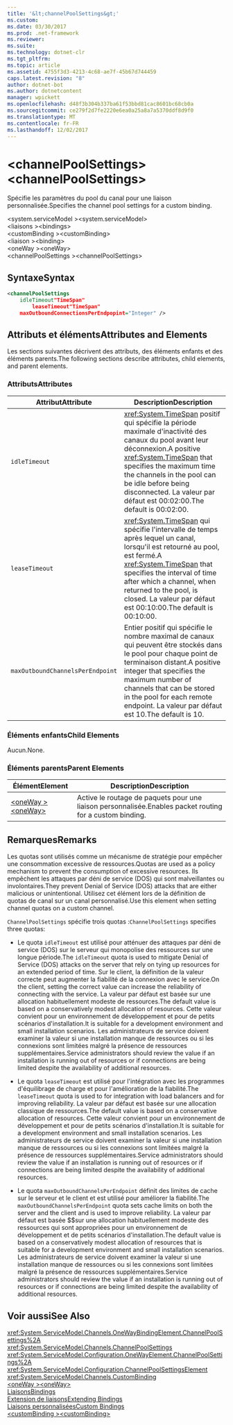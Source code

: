 ```yaml
---
title: '&lt;channelPoolSettings&gt;'
ms.custom: 
ms.date: 03/30/2017
ms.prod: .net-framework
ms.reviewer: 
ms.suite: 
ms.technology: dotnet-clr
ms.tgt_pltfrm: 
ms.topic: article
ms.assetid: 4755f3d3-4213-4c68-ae7f-45b67d744459
caps.latest.revision: "8"
author: dotnet-bot
ms.author: dotnetcontent
manager: wpickett
ms.openlocfilehash: d48f3b304b337ba61f53bbd81cac8601bc68cb0a
ms.sourcegitcommit: ce279f2d7fe2220e6ea0a25a8a7a5370ddf8d9f0
ms.translationtype: MT
ms.contentlocale: fr-FR
ms.lasthandoff: 12/02/2017
---
```

# <a name="ltchannelpoolsettingsgt"></a><span data-ttu-id="2e701-102">&lt;channelPoolSettings&gt;</span><span class="sxs-lookup"><span data-stu-id="2e701-102">&lt;channelPoolSettings&gt;</span></span>
<span data-ttu-id="2e701-103">Spécifie les paramètres du pool du canal pour une liaison personnalisée.</span><span class="sxs-lookup"><span data-stu-id="2e701-103">Specifies the channel pool settings for a custom binding.</span></span>  
  
 <span data-ttu-id="2e701-104">\<system.serviceModel ></span><span class="sxs-lookup"><span data-stu-id="2e701-104">\<system.serviceModel></span></span>  
<span data-ttu-id="2e701-105">\<liaisons ></span><span class="sxs-lookup"><span data-stu-id="2e701-105">\<bindings></span></span>  
<span data-ttu-id="2e701-106">\<customBinding ></span><span class="sxs-lookup"><span data-stu-id="2e701-106">\<customBinding></span></span>  
<span data-ttu-id="2e701-107">\<liaison ></span><span class="sxs-lookup"><span data-stu-id="2e701-107">\<binding></span></span>  
<span data-ttu-id="2e701-108">\<oneWay ></span><span class="sxs-lookup"><span data-stu-id="2e701-108">\<oneWay></span></span>  
<span data-ttu-id="2e701-109">\<channelPoolSettings ></span><span class="sxs-lookup"><span data-stu-id="2e701-109">\<channelPoolSettings></span></span>  
  
## <a name="syntax"></a><span data-ttu-id="2e701-110">Syntaxe</span><span class="sxs-lookup"><span data-stu-id="2e701-110">Syntax</span></span>  
  
```xml  
<channelPoolSettings  
    idleTimeout"TimeSpan"  
        leaseTimeout"TimeSpan"  
    maxOutboundConnectionsPerEndpopint="Integer" />  
```  
  
## <a name="attributes-and-elements"></a><span data-ttu-id="2e701-111">Attributs et éléments</span><span class="sxs-lookup"><span data-stu-id="2e701-111">Attributes and Elements</span></span>  
 <span data-ttu-id="2e701-112">Les sections suivantes décrivent des attributs, des éléments enfants et des éléments parents.</span><span class="sxs-lookup"><span data-stu-id="2e701-112">The following sections describe attributes, child elements, and parent elements.</span></span>  
  
### <a name="attributes"></a><span data-ttu-id="2e701-113">Attributs</span><span class="sxs-lookup"><span data-stu-id="2e701-113">Attributes</span></span>  
  
|<span data-ttu-id="2e701-114">Attribut</span><span class="sxs-lookup"><span data-stu-id="2e701-114">Attribute</span></span>|<span data-ttu-id="2e701-115">Description</span><span class="sxs-lookup"><span data-stu-id="2e701-115">Description</span></span>|  
|---------------|-----------------|  
|`idleTimeout`|<span data-ttu-id="2e701-116"><xref:System.TimeSpan> positif qui spécifie la période maximale d'inactivité des canaux du pool avant leur déconnexion.</span><span class="sxs-lookup"><span data-stu-id="2e701-116">A positive <xref:System.TimeSpan> that specifies the maximum time the channels in the pool can be idle before being disconnected.</span></span> <span data-ttu-id="2e701-117">La valeur par défaut est 00:02:00.</span><span class="sxs-lookup"><span data-stu-id="2e701-117">The default is 00:02:00.</span></span>|  
|`leaseTimeout`|<span data-ttu-id="2e701-118"><xref:System.TimeSpan> qui spécifie l'intervalle de temps après lequel un canal, lorsqu'il est retourné au pool, est fermé.</span><span class="sxs-lookup"><span data-stu-id="2e701-118">A <xref:System.TimeSpan> that specifies the interval of time after which a channel, when returned to the pool, is closed.</span></span> <span data-ttu-id="2e701-119">La valeur par défaut est 00:10:00.</span><span class="sxs-lookup"><span data-stu-id="2e701-119">The default is 00:10:00.</span></span>|  
|`maxOutboundChannelsPerEndpoint`|<span data-ttu-id="2e701-120">Entier positif qui spécifie le nombre maximal de canaux qui peuvent être stockés dans le pool pour chaque point de terminaison distant.</span><span class="sxs-lookup"><span data-stu-id="2e701-120">A positive integer that specifies the maximum number of channels that can be stored in the pool for each remote endpoint.</span></span> <span data-ttu-id="2e701-121">La valeur par défaut est 10.</span><span class="sxs-lookup"><span data-stu-id="2e701-121">The default is 10.</span></span>|  
  
### <a name="child-elements"></a><span data-ttu-id="2e701-122">Éléments enfants</span><span class="sxs-lookup"><span data-stu-id="2e701-122">Child Elements</span></span>  
 <span data-ttu-id="2e701-123">Aucun.</span><span class="sxs-lookup"><span data-stu-id="2e701-123">None.</span></span>  
  
### <a name="parent-elements"></a><span data-ttu-id="2e701-124">Éléments parents</span><span class="sxs-lookup"><span data-stu-id="2e701-124">Parent Elements</span></span>  
  
|<span data-ttu-id="2e701-125">Élément</span><span class="sxs-lookup"><span data-stu-id="2e701-125">Element</span></span>|<span data-ttu-id="2e701-126">Description</span><span class="sxs-lookup"><span data-stu-id="2e701-126">Description</span></span>|  
|-------------|-----------------|  
|[<span data-ttu-id="2e701-127">\<oneWay ></span><span class="sxs-lookup"><span data-stu-id="2e701-127">\<oneWay></span></span>](../../../../../docs/framework/configure-apps/file-schema/wcf/oneway.md)|<span data-ttu-id="2e701-128">Active le routage de paquets pour une liaison personnalisée.</span><span class="sxs-lookup"><span data-stu-id="2e701-128">Enables packet routing for a custom binding.</span></span>|  
  
## <a name="remarks"></a><span data-ttu-id="2e701-129">Remarques</span><span class="sxs-lookup"><span data-stu-id="2e701-129">Remarks</span></span>  
 <span data-ttu-id="2e701-130">Les quotas sont utilisés comme un mécanisme de stratégie pour empêcher une consommation excessive de ressources.</span><span class="sxs-lookup"><span data-stu-id="2e701-130">Quotas are used as a policy mechanism to prevent the consumption of excessive resources.</span></span> <span data-ttu-id="2e701-131">Ils empêchent les attaques par déni de service (DOS) qui sont malveillantes ou involontaires.</span><span class="sxs-lookup"><span data-stu-id="2e701-131">They prevent Denial of Service (DOS) attacks that are either malicious or unintentional.</span></span> <span data-ttu-id="2e701-132">Utilisez cet élément lors de la définition de quotas de canal sur un canal personnalisé.</span><span class="sxs-lookup"><span data-stu-id="2e701-132">Use this element when setting channel quotas on a custom channel.</span></span>  
  
 <span data-ttu-id="2e701-133">`ChannelPoolSettings` spécifie trois quotas :</span><span class="sxs-lookup"><span data-stu-id="2e701-133">`ChannelPoolSettings` specifies three quotas:</span></span>  
  
-   <span data-ttu-id="2e701-134">Le quota `idleTimeout` est utilisé pour atténuer des attaques par déni de service (DOS) sur le serveur qui monopolise des ressources sur une longue période.</span><span class="sxs-lookup"><span data-stu-id="2e701-134">The `idleTimeout` quota is used to mitigate Denial of Service (DOS) attacks on the server that rely on tying up resources for an extended period of time.</span></span> <span data-ttu-id="2e701-135">Sur le client, la définition de la valeur correcte peut augmenter la fiabilité de la connexion avec le service.</span><span class="sxs-lookup"><span data-stu-id="2e701-135">On the client, setting the correct value can increase the reliability of connecting with the service.</span></span> <span data-ttu-id="2e701-136">La valeur par défaut est basée sur une allocation habituellement modeste de ressources.</span><span class="sxs-lookup"><span data-stu-id="2e701-136">The default value is based on a conservatively modest allocation of resources.</span></span> <span data-ttu-id="2e701-137">Cette valeur convient pour un environnement de développement et pour de petits scénarios d'installation.</span><span class="sxs-lookup"><span data-stu-id="2e701-137">It is suitable for a development environment and small installation scenarios.</span></span> <span data-ttu-id="2e701-138">Les administrateurs de service doivent examiner la valeur si une installation manque de ressources ou si les connexions sont limitées malgré la présence de ressources supplémentaires.</span><span class="sxs-lookup"><span data-stu-id="2e701-138">Service administrators should review the value if an installation is running out of resources or if connections are being limited despite the availability of additional resources.</span></span>  
  
-   <span data-ttu-id="2e701-139">Le quota `leaseTimeout` est utilisé pour l'intégration avec les programmes d'équilibrage de charge et pour l'amélioration de la fiabilité.</span><span class="sxs-lookup"><span data-stu-id="2e701-139">The `leaseTimeout` quota is used to for integration with load balancers and for improving reliability.</span></span> <span data-ttu-id="2e701-140">La valeur par défaut est basée sur une allocation classique de ressources.</span><span class="sxs-lookup"><span data-stu-id="2e701-140">The default value is based on a conservative allocation of resources.</span></span> <span data-ttu-id="2e701-141">Cette valeur convient pour un environnement de développement et pour de petits scénarios d'installation.</span><span class="sxs-lookup"><span data-stu-id="2e701-141">It is suitable for a development environment and small installation scenarios.</span></span> <span data-ttu-id="2e701-142">Les administrateurs de service doivent examiner la valeur si une installation manque de ressources ou si les connexions sont limitées malgré la présence de ressources supplémentaires.</span><span class="sxs-lookup"><span data-stu-id="2e701-142">Service administrators should review the value if an installation is running out of resources or if connections are being limited despite the availability of additional resources.</span></span>  
  
-   <span data-ttu-id="2e701-143">Le quota `maxOutboundChannelsPerEndpoint` définit des limites de cache sur le serveur et le client et est utilisé pour améliorer la fiabilité.</span><span class="sxs-lookup"><span data-stu-id="2e701-143">The `maxOutboundChannelsPerEndpoint` quota sets cache limits on both the server and the client and is used to improve reliability.</span></span> <span data-ttu-id="2e701-144">La valeur par défaut est basée $$sur une allocation habituellement modeste des ressources qui sont appropriées pour un environnement de développement et de petits scénarios d'installation.</span><span class="sxs-lookup"><span data-stu-id="2e701-144">The default value is based on a conservatively modest allocation of resources that is suitable for a development environment and small installation scenarios.</span></span> <span data-ttu-id="2e701-145">Les administrateurs de service doivent examiner la valeur si une installation manque de ressources ou si les connexions sont limitées malgré la présence de ressources supplémentaires.</span><span class="sxs-lookup"><span data-stu-id="2e701-145">Service administrators should review the value if an installation is running out of resources or if connections are being limited despite the availability of additional resources.</span></span>  
  
## <a name="see-also"></a><span data-ttu-id="2e701-146">Voir aussi</span><span class="sxs-lookup"><span data-stu-id="2e701-146">See Also</span></span>  
 <xref:System.ServiceModel.Channels.OneWayBindingElement.ChannelPoolSettings%2A>  
 <xref:System.ServiceModel.Channels.ChannelPoolSettings>  
 <xref:System.ServiceModel.Configuration.OneWayElement.ChannelPoolSettings%2A>  
 <xref:System.ServiceModel.Configuration.ChannelPoolSettingsElement>  
 <xref:System.ServiceModel.Channels.CustomBinding>  
 [<span data-ttu-id="2e701-147">\<oneWay ></span><span class="sxs-lookup"><span data-stu-id="2e701-147">\<oneWay></span></span>](../../../../../docs/framework/configure-apps/file-schema/wcf/oneway.md)  
 [<span data-ttu-id="2e701-148">Liaisons</span><span class="sxs-lookup"><span data-stu-id="2e701-148">Bindings</span></span>](../../../../../docs/framework/wcf/bindings.md)  
 [<span data-ttu-id="2e701-149">Extension de liaisons</span><span class="sxs-lookup"><span data-stu-id="2e701-149">Extending Bindings</span></span>](../../../../../docs/framework/wcf/extending/extending-bindings.md)  
 [<span data-ttu-id="2e701-150">Liaisons personnalisées</span><span class="sxs-lookup"><span data-stu-id="2e701-150">Custom Bindings</span></span>](../../../../../docs/framework/wcf/extending/custom-bindings.md)  
 [<span data-ttu-id="2e701-151">\<customBinding ></span><span class="sxs-lookup"><span data-stu-id="2e701-151">\<customBinding></span></span>](../../../../../docs/framework/configure-apps/file-schema/wcf/custombinding.md)
